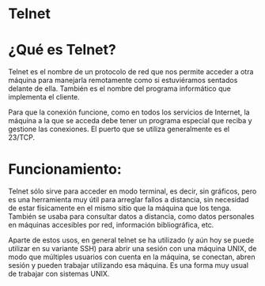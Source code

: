 # Telnet

# ¿Qué es Telnet?

Telnet es el nombre de un protocolo de red que nos
permite acceder a otra máquina para manejarla 
remotamente como si estuviéramos sentados delante 
de ella. También es el nombre del programa 
informático que implementa el cliente. 

Para que la conexión funcione, como en todos los
servicios de Internet, la máquina a la que se 
acceda debe tener un programa especial que 
reciba y gestione las conexiones. El puerto 
que se utiliza generalmente es el 23/TCP.

# Funcionamiento:

Telnet sólo sirve para acceder en modo terminal, es decir, 
sin gráficos, pero es una herramienta muy útil 
para arreglar fallos a distancia, sin necesidad 
de estar físicamente en el mismo sitio que la 
máquina que los tenga. También se usaba para 
consultar datos a distancia, como datos personales
 en máquinas accesibles por red, información 
bibliográfica, etc.

Aparte de estos usos, en general telnet se ha 
utilizado (y aún hoy se puede utilizar en su 
variante SSH) para abrir una sesión con una 
máquina UNIX, de modo que múltiples usuarios 
con cuenta en la máquina, se conectan, abren 
sesión y pueden trabajar utilizando esa máquina. 
Es una forma muy usual de trabajar con sistemas 
UNIX.

